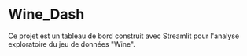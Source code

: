 # Wine_Dash
Ce projet est un tableau de bord construit avec Streamlit pour l'analyse exploratoire du jeu de données "Wine".
